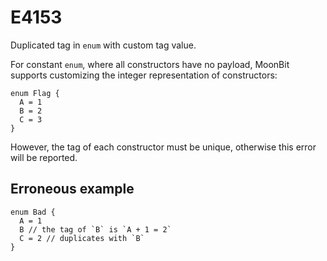 # E4153

Duplicated tag in `enum` with custom tag value.

For constant `enum`, where all constructors have no payload,
MoonBit supports customizing the integer representation of constructors:

```moonbit
enum Flag {
  A = 1
  B = 2
  C = 3
}
```

However, the tag of each constructor must be unique, otherwise this error will be reported.

## Erroneous example
```moonbit
enum Bad {
  A = 1
  B // the tag of `B` is `A + 1 = 2`
  C = 2 // duplicates with `B`
}
```
